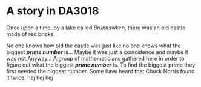 # A story in DA3018

Once upon a time, by a lake called _Brunnsviken_, there was an old castle
made of red bricks. 

No one knows how old the castle was just like no one knows what the biggest ***prime number*** is...
Maybe it was just a coincidence and maybe it was not.Anyway...
A group of mathematicians gathered here in order to figure out what the biggest ***prime number*** is.
To find the biggest prime they first needed the biggest number. Some have heard that Chuck Norris found it twice.
hej hej hej 
